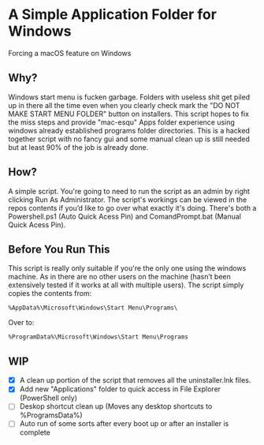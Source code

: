 # A Simple Application Folder for Windows
Forcing a macOS feature on Windows <br>

## Why?
Windows start menu is fucken garbage. Folders with useless shit get piled up in there all the time even when you clearly check mark the "DO NOT MAKE START MENU FOLDER" button on installers. This script hopes to fix the miss steps and provide "mac-esqu" Apps folder experience using windows already established programs folder directories. This is a hacked together script with no fancy gui and some manual clean up is still needed but at least 90% of the job is already done. <br>

## How?
A simple script. You're going to need to run the script as an admin by right clicking Run As Administrator. The script's workings can be viewed in the repos contents if you’d like to go over what exactly it's doing. There's both a Powershell.ps1 (Auto Quick Acess Pin) and ComandPrompt.bat (Manual Quick Acess Pin).

## Before You Run This
This script is really only suitable if you're the only one using the windows machine. As in there are no other users on the machine (hasn’t been extensively tested if it works at all with multiple users). The script simply copies the contents from:

```
%AppData%\Microsoft\Windows\Start Menu\Programs\
```
Over to:
```
%ProgramData%\Microsoft\Windows\Start Menu\Programs
```

## WIP
- [x]  A clean up portion of the script that removes all the uninstaller.lnk files.
- [x]  Add new "Applications" folder to quick access in File Explorer (PowerShell only)  
- [ ]  Deskop shortcut clean up (Moves any desktop shortcuts to %ProgramsData%)
- [ ]  Auto run of some sorts after every boot up or after an installer is complete
